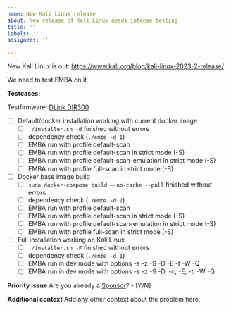 ```yaml
---
name: New Kali Linux release 
about: New release of Kali Linux needs intense testing
title: ''
labels: ''
assignees: ''

---
```


New Kali Linux is out: https://www.kali.org/blog/kali-linux-2023-2-release/

We need to test EMBA on it

**Testcases:**

Testfirmware: [DLink DIR300](https://ftp.dlink.de/dir/dir-300/archive/driver_software/DIR-300_fw_revb_214b01_ALL_de_20130206.zip)

- [ ] Default/docker installation working with current docker image
  - [ ] `./installer.sh -d` finished without errors
  - [ ] dependency check (`./emba -d 1`)
  - [ ] EMBA run with profile default-scan
  - [ ] EMBA run with profile default-scan in strict mode (-S)
  - [ ] EMBA run with profile default-scan-emulation in strict mode (-S)
  - [ ] EMBA run with profile full-scan in strict mode (-S)
- [ ] Docker base image build 
  - [ ] `sudo docker-compose build --no-cache --pull` finished without errors
  - [ ] dependency check (`./emba -d 2`)
  - [ ] EMBA run with profile default-scan
  - [ ] EMBA run with profile default-scan in strict mode (-S)
  - [ ] EMBA run with profile default-scan-emulation in strict mode (-S)
  - [ ] EMBA run with profile full-scan in strict mode (-S)
- [ ] Full installation working on Kali Linux
  - [ ] `./installer.sh -F` finished without errors
  - [ ] dependency check (`./emba -d 1`)
  - [ ] EMBA run in dev mode with options -s -z -S -D -E -t -W -Q
  - [ ] EMBA run in dev mode with options -s -z -S -D, -c, -E, -t, -W -Q

**Priority issue**
Are you already a [Sponsor]? - [Y/N]

**Additional context**
Add any other context about the problem here.

[Sponsor]: https://github.com/sponsors/e-m-b-a

